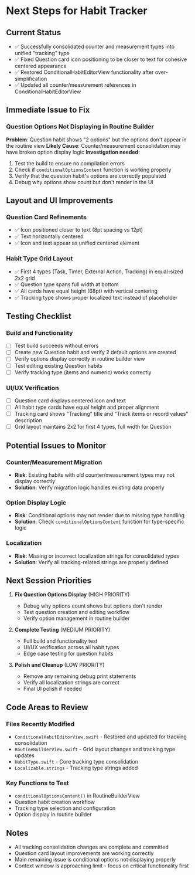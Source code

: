 # Next Steps for Habit Tracker

## Current Status
- ✅ Successfully consolidated counter and measurement types into unified "tracking" type
- ✅ Fixed Question card icon positioning to be closer to text for cohesive centered appearance
- ✅ Restored ConditionalHabitEditorView functionality after over-simplification
- ✅ Updated all counter/measurement references in ConditionalHabitEditorView

## Immediate Issue to Fix

### Question Options Not Displaying in Routine Builder
**Problem**: Question habit shows "2 options" but the options don't appear in the routine view
**Likely Cause**: Counter/measurement consolidation may have broken option display logic
**Investigation needed**:
1. Test the build to ensure no compilation errors
2. Check if `conditionalOptionsContent` function is working properly
3. Verify that the question habit's options are correctly populated
4. Debug why options show count but don't render in the UI

## Layout and UI Improvements

### Question Card Refinements
- ✅ Icon positioned closer to text (8pt spacing vs 12pt)
- ✅ Text horizontally centered
- ✅ Icon and text appear as unified centered element

### Habit Type Grid Layout
- ✅ First 4 types (Task, Timer, External Action, Tracking) in equal-sized 2x2 grid
- ✅ Question type spans full width at bottom
- ✅ All cards have equal height (68pt) with vertical centering
- ✅ Tracking type shows proper localized text instead of placeholder

## Testing Checklist

### Build and Functionality
- [ ] Test build succeeds without errors
- [ ] Create new Question habit and verify 2 default options are created
- [ ] Verify options display correctly in routine builder view
- [ ] Test editing existing Question habits
- [ ] Verify tracking type (items and numeric) works correctly

### UI/UX Verification
- [ ] Question card displays centered icon and text
- [ ] All habit type cards have equal height and proper alignment
- [ ] Tracking card shows "Tracking" title and "Track items or record values" description
- [ ] Grid layout maintains 2x2 for first 4 types, full width for Question

## Potential Issues to Monitor

### Counter/Measurement Migration
- **Risk**: Existing habits with old counter/measurement types may not display correctly
- **Solution**: Verify migration logic handles existing data properly

### Option Display Logic
- **Risk**: Conditional options may not render due to missing type handling
- **Solution**: Check `conditionalOptionsContent` function for type-specific logic

### Localization
- **Risk**: Missing or incorrect localization strings for consolidated types
- **Solution**: Verify all tracking-related strings are properly defined

## Next Session Priorities

1. **Fix Question Options Display** (HIGH PRIORITY)
   - Debug why options count shows but options don't render
   - Test question creation and editing workflow
   - Verify option management in routine builder

2. **Complete Testing** (MEDIUM PRIORITY)
   - Full build and functionality test
   - UI/UX verification across all habit types
   - Edge case testing for question habits

3. **Polish and Cleanup** (LOW PRIORITY)
   - Remove any remaining debug print statements
   - Verify all localization strings are correct
   - Final UI polish if needed

## Code Areas to Review

### Files Recently Modified
- `ConditionalHabitEditorView.swift` - Restored and updated for tracking consolidation
- `RoutineBuilderView.swift` - Grid layout changes and tracking type updates
- `HabitType.swift` - Core tracking type consolidation
- `Localizable.strings` - Tracking type strings added

### Key Functions to Test
- `conditionalOptionsContent()` in RoutineBuilderView
- Question habit creation workflow
- Tracking type selection and configuration
- Option display in routine builder

## Notes
- All tracking consolidation changes are complete and committed
- Question card layout improvements are working correctly
- Main remaining issue is conditional options not displaying properly
- Context window is approaching limit - focus on critical functionality first